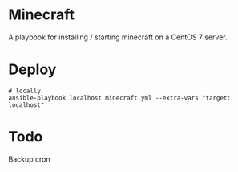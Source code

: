 # Minecraft
A playbook for installing / starting minecraft on a CentOS 7 server.

# Deploy
```
# locally
ansible-playbook localhost minecraft.yml --extra-vars "target: localhost"
```

# Todo
Backup cron
